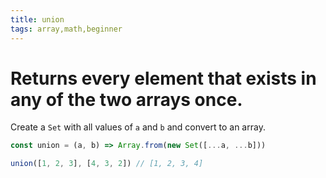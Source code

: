 ```yaml
---
title: union
tags: array,math,beginner
---
```


# Returns every element that exists in any of the two arrays once.

Create a `Set` with all values of `a` and `b` and convert to an array.

```js
const union = (a, b) => Array.from(new Set([...a, ...b]))
```

```js
union([1, 2, 3], [4, 3, 2]) // [1, 2, 3, 4]
```
